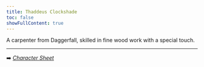 ```yaml
---
title: Thaddeus Clockshade
toc: false
showFullContent: true
---
```


A carpenter from Daggerfall, skilled in fine wood work with a special touch.

---

:arrow_right: *[Character Sheet](https://www.dndbeyond.com/characters/125698215)*